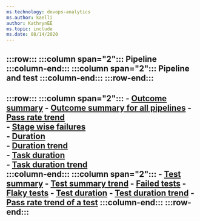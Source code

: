 ```yaml
---
ms.technology: devops-analytics
ms.author: kaelli
author: KathrynEE
ms.topic: include
ms.date: 08/14/2020
---
```



:::row:::
   :::column span="2":::
      **Pipeline**
   :::column-end:::
   :::column span="2":::
      **Pipeline and test** 
   :::column-end:::
:::row-end:::
---
:::row:::
   :::column span="2":::
      - [Outcome summary](../sample-pipelines-outcome-summary.md)
      - [Outcome summary for all pipelines](../sample-pipelines-allpipelines.md)
      - [Pass rate trend](../sample-pipelines-pass-rate-trend.md)  
      - [Stage wise failures](../sample-pipelines-stagewise-failures.md)  
      - [Duration](../sample-pipelines-duration.md)  
      - [Duration trend](../sample-pipelines-duration-trend.md)  
      - [Task duration](../sample-pipelines-task-duration.md)  
      - [Task duration trend](../sample-pipelines-task-duration-trend.md)  
   :::column-end:::
   :::column span="2":::
      - [Test summary](../sample-test-analytics-test-summary.md) 
      - [Test summary trend](../sample-test-summary-trend.md) 
      - [Failed tests](../sample-test-analytics-failed-tests.md) 
      - [Flaky tests](../sample-test-analytics-flaky-tests.md) 
      - [Test duration](../sample-test-analytics-test-duration.md) 
      - [Test duration trend](../sample-test-analyics-test-duration-trend.md) 
      - [Pass rate trend of a test](../sample-test-analytics-pass-rate-trend-test.md) 
   :::column-end:::
:::row-end:::
---